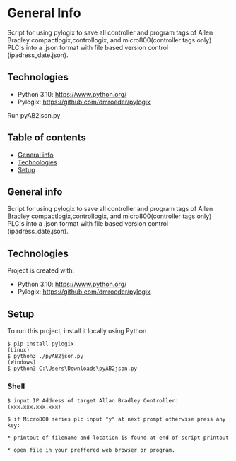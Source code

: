 # General Info 
Script for using pylogix to save all controller and program tags of Allen Bradley compactlogix,controllogix, and micro800(controller tags only) PLC's into a .json format with file based version control (ipadress_date.json).

## Technologies
* Python 3.10: https://www.python.org/
* Pylogix: https://github.com/dmroeder/pylogix


 

Run pyAB2json.py 

## Table of contents
* [General info](#general-info)
* [Technologies](#technologies)
* [Setup](#setup)

## General info
Script for using pylogix to save all controller and program tags of Allen Bradley compactlogix,controllogix, and micro800(controller tags only) PLC's into a .json format with file based version control (ipadress_date.json).
	
## Technologies
Project is created with:
* Python 3.10: https://www.python.org/
* Pylogix: https://github.com/dmroeder/pylogix
	
## Setup
To run this project, install it locally using Python

```
$ pip install pylogix 
(Linux)
$ python3 ./pyAB2json.py 
(Windows)
$ python3 C:\Users\Downloads\pyAB2json.py
```
### Shell

``` 
$ input IP Address of target Allan Bradley Controller: (xxx.xxx.xxx.xxx)

$ if Micro800 series plc input "y" at next prompt otherwise press any key: 

* printout of filename and location is found at end of script printout

* open file in your preffered web browser or program.
```
